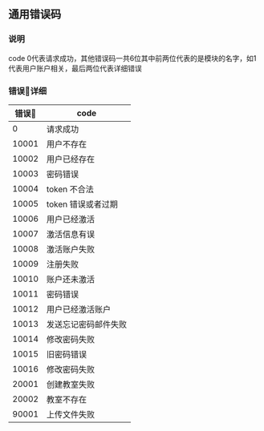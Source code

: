 ## 通用错误码

### 说明
code 0代表请求成功，其他错误码一共6位其中前两位代表的是模块的名字，如1代表用户账户相关，最后两位代表详细错误

### 错误🐎详细
| 错误🐴 | code         |
|-------|------------- |
|  0    | 请求成功       |
| 10001 | 用户不存在     |
| 10002 | 用户已经存在    |
| 10003 | 密码错误       |
| 10004 | token 不合法   |
| 10005 | token 错误或者过期 |
| 10006 | 用户已经激活    |
| 10007 | 激活信息有误    |
| 10008 | 激活账户失败    |
| 10009 | 注册失败       |
| 10010 | 账户还未激活    |
| 10011 | 密码错误       |
| 10012 | 用户已经激活账户 |
| 10013 | 发送忘记密码邮件失败 |
| 10014 | 修改密码失败    |
| 10015 | 旧密码错误      |
| 10016 | 修改密码失败    |
| 20001 | 创建教室失败    |
| 20002 | 教室不存在     |
| 90001 | 上传文件失败    |